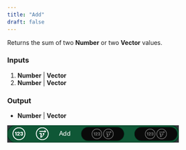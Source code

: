 ```yaml
---
title: "Add"
draft: false
---
```

Returns the sum of two **Number** or two **Vector** values.
### Inputs
1. **Number** | **Vector**
2. **Number** | **Vector**
### Output
-   **Number** | **Vector**

![Add](https://raw.githubusercontent.com/battlefield-portal-community/Image-CDN/main/portal_blocks/Add.png)